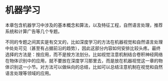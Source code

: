 # 机器学习

本章包含机器学习中涉及的基本概念和算法，以及特征工程，自然语言处理，推荐系统和计算广告等几个专题。

不同的专题之间其实是有交叉的，比如深度学习的方法在机器视觉和自然语言处理中处处可见（甚至有占据前沿的趋势），因此这部分内容如何安排比较头疼。最终选择的方法是：按应用，而不是按方法划分。比如视觉注意机制结合卷积神经网络在物体识别中的应用，就不要放在深度学习那里去，而是放在机器视觉这一章的物体识别这一小节。对方法可以做纵向的总结，比如可以总结注意机制在视觉和自然语言处理等领域的应用。

